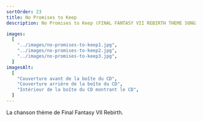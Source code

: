 ```yaml
---
sortOrder: 23
title: No Promises to Keep
description: No Promises to Keep (FINAL FANTASY VII REBIRTH THEME SONG)

images:
  [
    "../images/no-promises-to-keep1.jpg",
    "../images/no-promises-to-keep2.jpg",
    "../images/no-promises-to-keep3.jpg",
  ]
imagesAlt:
  [
    "Couverture avant de la boîte du CD",
    "Couverture arrière de la boîte du CD",
    "Intérieur de la boîte du CD montrant le CD",
  ]
---
```


La chanson thème de Final Fantasy VII Rebirth.
